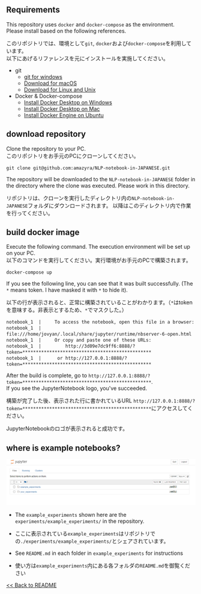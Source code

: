 ## Requirements
This repository uses `docker` and `docker-compose` as the environment.  
Please install based on the following references.

このリポジトリでは、環境として`git`, `docker`および`docker-compose`を利用しています。  
以下にあげるリファレンスを元にインストールを実施してください。


- git
    - [git for windows](https://gitforwindows.org/)
    - [Download for macOS](https://git-scm.com/download/mac)
    - [Download for Linux and Unix](https://git-scm.com/download/linux)
- Docker & Docker-compose
    - [Install Docker Desktop on Windows](https://docs.docker.com/docker-for-windows/install/)
    - [Install Docker Desktop on Mac](https://docs.docker.com/docker-for-mac/install/)
    - [Install Docker Engine on Ubuntu](https://docs.docker.com/engine/install/ubuntu/)

## download repository
Clone the repository to your PC.  
このリポジトリをお手元のPCにクローンしてください。
```
git clone git@github.com:amazyra/NLP-notebook-in-JAPANESE.git
```
The repository will be downloaded to the `NLP-notebook-in-JAPANESE` folder in the directory where the clone was executed.
Please work in this directory.  
  
リポジトリは、クローンを実行したディレクトリ内の`NLP-notebook-in-JAPANESE`フォルダにダウンロードされます。
以降はこのディレクトリ内で作業を行ってください。

## build docker image
Execute the following command. The execution environment will be set up on your PC.  
以下のコマンドを実行してください。実行環境がお手元のPCで構築されます。  
```
docker-compose up
```
If you see the following line, you can see that it was built successfully. (The `*` means token. I have masked it with `*` to hide it).  
  
以下の行が表示されると、正常に構築されていることがわかります。（`*`はtokenを意味する。非表示とするため、`*`でマスクした。）  
```
notebook_1  |     To access the notebook, open this file in a browser:
notebook_1  |         file:///home/jovyan/.local/share/jupyter/runtime/nbserver-6-open.html
notebook_1  |     Or copy and paste one of these URLs:
notebook_1  |         http://3d09e7dc9ff6:8888/?token=************************************************
notebook_1  |      or http://127.0.0.1:8888/?token=************************************************
```

After the build is complete, go to `http://127.0.0.1:8888/?token=************************************************`.  
If you see the JupyterNotebook logo, you've succeeded.  
  
構築が完了した後、表示された行に書かれているURL
`http://127.0.0.1:8888/?token=************************************************`にアクセスしてください。  

JupyterNotebookのロゴが表示されると成功です。  

## where is example notebooks?
![Home](/wiki/home_page.PNG)

- The `example_experiments` shown here are the `experiments/example_experiments/` in the repository. 
- ここに表示されている`example_experiments`はリポジトリでの`./experiments/example_experiments/`とシェアされています。
 
- See `README.md` in each folder in `example_experiments` for instructions
- 使い方は`example_experiments`内にある各フォルダの`README.md`を御覧ください

[<< Back to README](/README.md)